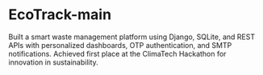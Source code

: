 # EcoTrack-main
Built a smart waste management platform using Django, SQLite, and REST APIs with personalized dashboards, OTP authentication, and SMTP notifications. Achieved first place at the ClimaTech Hackathon for innovation in sustainability.
